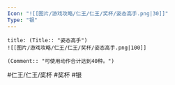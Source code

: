 ```yaml
---
Icon: "![[图片/游戏攻略/仁王/仁王/奖杯/姿态高手.png|30]]"
Type: "银"
---
```

```ad-common-silver-trophy
title: (Title:: "姿态高手")
![[图片/游戏攻略/仁王/仁王/奖杯/姿态高手.png|100]]

(Comment:: "可使用动作合计达到40种。")
```

#仁王/仁王/奖杯 #奖杯 #银
